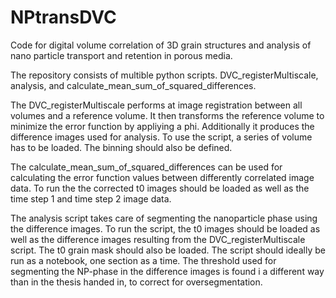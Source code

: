 # NPtransDVC
Code for digital volume correlation of 3D grain structures and analysis of nano particle transport and retention in porous media.

The repository consists of multible python scripts.
DVC_registerMultiscale, analysis, and calculate_mean_sum_of_squared_differences.

The DVC_registerMultiscale performs at image registration between all volumes and a reference volume. It then transforms the reference volume to
minimize the error function by appliying a phi. Additionally it produces the difference images used for analysis. To use the script, a series of volume has
to be loaded. The binning should also be defined.

The calculate_mean_sum_of_squared_differences can be used for calculating the error function values between differently correlated image data. To run the
the corrected t0 images should be loaded as well as the time step 1 and time step 2 image data.

The analysis script takes care of segmenting the nanoparticle phase using the difference images. To run the script, the t0 images should be loaded as well as
the difference images resulting from the DVC_registerMultiscale script. The t0 grain mask should also be loaded. The script should ideally be run as a notebook, one section as a time. The threshold used for segmenting the NP-phase in the difference images is found i a different way than in the thesis handed in, to correct for oversegmentation.


